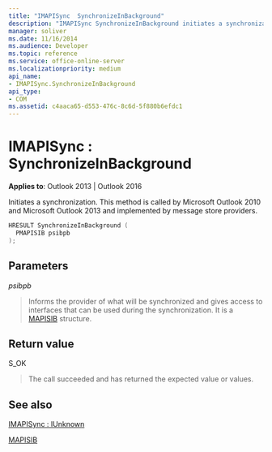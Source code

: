 ```yaml
---
title: "IMAPISync  SynchronizeInBackground"
description: "IMAPISync SynchronizeInBackground initiates a synchronization. It is called by Microsoft Outlook 2010 and 2013 and implemented by message store providers."
manager: soliver
ms.date: 11/16/2014
ms.audience: Developer
ms.topic: reference
ms.service: office-online-server
ms.localizationpriority: medium
api_name:
- IMAPISync.SynchronizeInBackground
api_type:
- COM
ms.assetid: c4aaca65-d553-476c-8c6d-5f880b6efdc1
---
```


# IMAPISync : SynchronizeInBackground

 
  
**Applies to**: Outlook 2013 | Outlook 2016 
  
 Initiates a synchronization. This method is called by Microsoft Outlook 2010 and Microsoft Outlook 2013 and implemented by message store providers. 
  
```cpp
HRESULT SynchronizeInBackground (
  PMAPISIB psibpb
);
```

## Parameters

 _psibpb_
  
> Informs the provider of what will be synchronized and gives access to interfaces that can be used during the synchronization. It is a [MAPISIB](mapisib.md) structure. 
    
## Return value

S_OK 
  
> The call succeeded and has returned the expected value or values.
    
## See also



[IMAPISync : IUnknown](imapisynciunknown.md)
  
[MAPISIB](mapisib.md)

